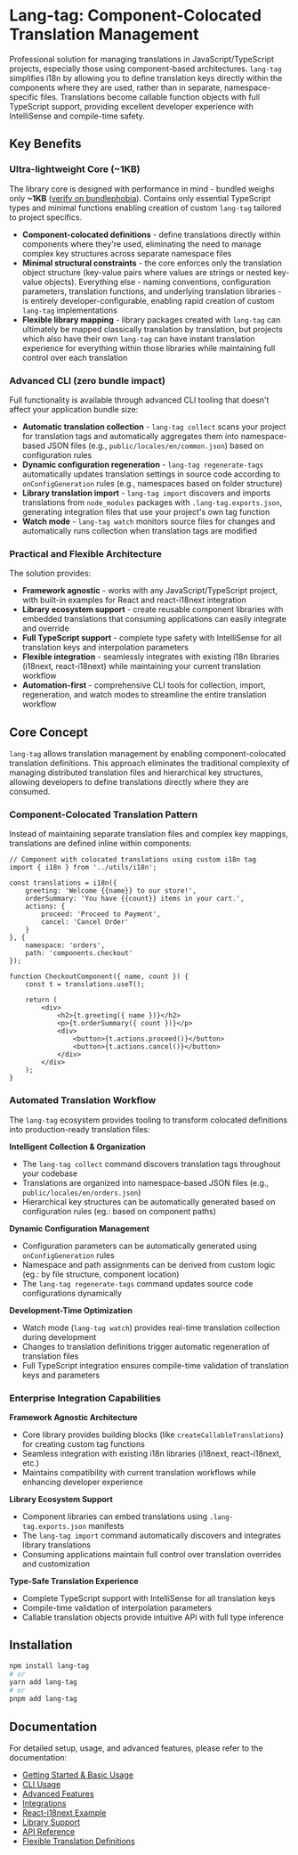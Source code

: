 # Lang-tag: Component-Colocated Translation Management

Professional solution for managing translations in JavaScript/TypeScript projects, especially those using component-based architectures. `lang-tag` simplifies i18n by allowing you to define translation keys directly within the components where they are used, rather than in separate, namespace-specific files. Translations become callable function objects with full TypeScript support, providing excellent developer experience with IntelliSense and compile-time safety.

## Key Benefits

### Ultra-lightweight Core (~1KB)

The library core is designed with performance in mind - bundled weighs only **~1KB** ([verify on bundlephobia](https://bundlephobia.com/package/lang-tag)). Contains only essential TypeScript types and minimal functions enabling creation of custom `lang-tag` tailored to project specifics.

- **Component-colocated definitions** - define translations directly within components where they're used, eliminating the need to manage complex key structures across separate namespace files
- **Minimal structural constraints** - the core enforces only the translation object structure (key-value pairs where values are strings or nested key-value objects). Everything else - naming conventions, configuration parameters, translation functions, and underlying translation libraries - is entirely developer-configurable, enabling rapid creation of custom `lang-tag` implementations
- **Flexible library mapping** - library packages created with `lang-tag` can ultimately be mapped classically translation by translation, but projects which also have their own `lang-tag` can have instant translation experience for everything within those libraries while maintaining full control over each translation

### Advanced CLI (zero bundle impact)

Full functionality is available through advanced CLI tooling that doesn't affect your application bundle size:

- **Automatic translation collection** - `lang-tag collect` scans your project for translation tags and automatically aggregates them into namespace-based JSON files (e.g., `public/locales/en/common.json`) based on configuration rules
- **Dynamic configuration regeneration** - `lang-tag regenerate-tags` automatically updates translation settings in source code according to `onConfigGeneration` rules (e.g., namespaces based on folder structure)
- **Library translation import** - `lang-tag import` discovers and imports translations from `node_modules` packages with `.lang-tag.exports.json`, generating integration files that use your project's own tag function
- **Watch mode** - `lang-tag watch` monitors source files for changes and automatically runs collection when translation tags are modified

### Practical and Flexible Architecture

The solution provides:
- **Framework agnostic** - works with any JavaScript/TypeScript project, with built-in examples for React and react-i18next integration
- **Library ecosystem support** - create reusable component libraries with embedded translations that consuming applications can easily integrate and override
- **Full TypeScript support** - complete type safety with IntelliSense for all translation keys and interpolation parameters
- **Flexible integration** - seamlessly integrates with existing i18n libraries (i18next, react-i18next) while maintaining your current translation workflow
- **Automation-first** - comprehensive CLI tools for collection, import, regeneration, and watch modes to streamline the entire translation workflow

## Core Concept

`lang-tag` allows translation management by enabling component-colocated translation definitions. This approach eliminates the traditional complexity of managing distributed translation files and hierarchical key structures, allowing developers to define translations directly where they are consumed.

### Component-Colocated Translation Pattern

Instead of maintaining separate translation files and complex key mappings, translations are defined inline within components:

```tsx
// Component with colocated translations using custom i18n tag
import { i18n } from '../utils/i18n';

const translations = i18n({
    greeting: 'Welcome {{name}} to our store!',
    orderSummary: 'You have {{count}} items in your cart.',
    actions: {
        proceed: 'Proceed to Payment',
        cancel: 'Cancel Order'
    }
}, {
    namespace: 'orders',
    path: 'components.checkout'
});

function CheckoutComponent({ name, count }) {
    const t = translations.useT();
    
    return (
        <div>
            <h2>{t.greeting({ name })}</h2>
            <p>{t.orderSummary({ count })}</p>
            <div>
                <button>{t.actions.proceed()}</button>
                <button>{t.actions.cancel()}</button>
            </div>
        </div>
    );
}
```

### Automated Translation Workflow

The `lang-tag` ecosystem provides tooling to transform colocated definitions into production-ready translation files:

**Intelligent Collection & Organization**
- The `lang-tag collect` command discovers translation tags throughout your codebase
- Translations are organized into namespace-based JSON files (e.g., `public/locales/en/orders.json`)
- Hierarchical key structures can be automatically generated based on configuration rules (eg.: based on component paths)

**Dynamic Configuration Management**
- Configuration parameters can be automatically generated using `onConfigGeneration` rules
- Namespace and path assignments can be derived from custom logic (eg.: by file structure, component location)
- The `lang-tag regenerate-tags` command updates source code configurations dynamically

**Development-Time Optimization**
- Watch mode (`lang-tag watch`) provides real-time translation collection during development
- Changes to translation definitions trigger automatic regeneration of translation files
- Full TypeScript integration ensures compile-time validation of translation keys and parameters

### Enterprise Integration Capabilities

**Framework Agnostic Architecture**
- Core library provides building blocks (like `createCallableTranslations`) for creating custom tag functions
- Seamless integration with existing i18n libraries (i18next, react-i18next, etc.)
- Maintains compatibility with current translation workflows while enhancing developer experience

**Library Ecosystem Support**
- Component libraries can embed translations using `.lang-tag.exports.json` manifests
- The `lang-tag import` command automatically discovers and integrates library translations
- Consuming applications maintain full control over translation overrides and customization

**Type-Safe Translation Experience**
- Complete TypeScript support with IntelliSense for all translation keys
- Compile-time validation of interpolation parameters
- Callable translation objects provide intuitive API with full type inference

## Installation

```bash
npm install lang-tag
# or
yarn add lang-tag
# or
pnpm add lang-tag
```

## Documentation

For detailed setup, usage, and advanced features, please refer to the documentation:

- [Getting Started & Basic Usage](docs/getting-started.md)
- [CLI Usage](docs/cli-usage.md)
- [Advanced Features](docs/advanced-features.md)
- [Integrations](docs/integrations.md)
- [React-i18next Example](docs/react-i18n-example.md)
- [Library Support](docs/library-support.md)
- [API Reference](docs/api-reference.md)
- [Flexible Translation Definitions](docs/flexible-translations.md)